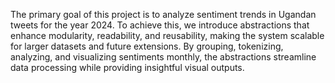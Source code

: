 The primary goal of this project is to analyze sentiment trends in Ugandan tweets for the year 2024. 
To achieve this, we introduce abstractions that enhance modularity, readability, and reusability, making the system scalable for larger datasets and future extensions. 
By grouping, tokenizing, analyzing, and visualizing sentiments monthly, the abstractions streamline data processing while providing insightful visual outputs.
